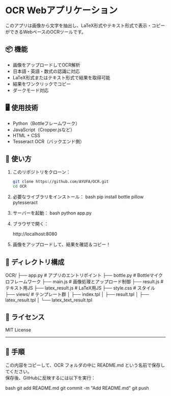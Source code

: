 # OCR Webアプリケーション

このアプリは画像から文字を抽出し、LaTeX形式やテキスト形式で表示・コピーができるWebベースのOCRツールです。

## 📦 機能

- 画像をアップロードしてOCR解析
- 日本語・英語・数式の認識に対応
- LaTeX形式またはテキスト形式で結果を取得可能
- 結果をワンクリックでコピー
- ダークモード対応

## 🖥️ 使用技術

- Python（Bottleフレームワーク）
- JavaScript（Cropper.jsなど）
- HTML + CSS
- Tesseract OCR（バックエンド側）

## 🚀 使い方

1. このリポジトリをクローン：
   ```bash
   git clone https://github.com/AYUFA/OCR.git
   cd OCR

2. 必要なライブラリをインストール：
bash
   pip install bottle pillow pytesseract

3. サーバーを起動：
bash
   python app.py
   
4. ブラウザで開く：

   http://localhost:8080
   
5. 画像をアップロードして、結果を確認＆コピー！

## 📂 ディレクトリ構成

OCR/
├── app.py              # アプリのエントリポイント
├── bottle.py           # Bottleマイクロフレームワーク
├── main.js             # 画像処理とアップロード制御
├── result.js           # テキスト用JS
├── latex_result.js     # LaTeX用JS
├── style.css           # スタイル
├── views/              # テンプレート群
│   ├── index.tpl
│   ├── result.tpl
│   ├── latex_result.tpl
│   └── latex_text_result.tpl
## 📄 ライセンス

MIT License


---

## 📝 手順

この内容をコピーして、OCR フォルダの中に README.md という名前で保存してください。  
保存後、GitHubに反映するには以下を実行：

bash
git add README.md
git commit -m "Add README.md"
git push
